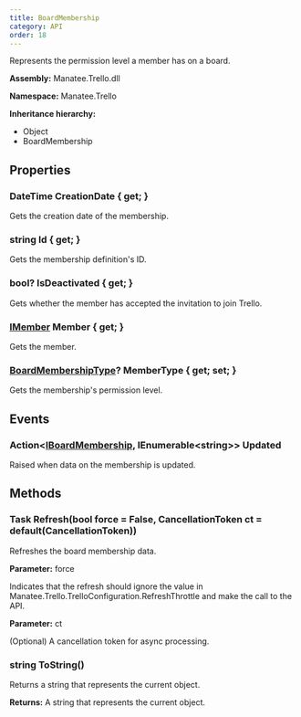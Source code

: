 ```yaml
---
title: BoardMembership
category: API
order: 18
---
```


Represents the permission level a member has on a board.

**Assembly:** Manatee.Trello.dll

**Namespace:** Manatee.Trello

**Inheritance hierarchy:**

- Object
- BoardMembership

## Properties

### DateTime CreationDate { get; }

Gets the creation date of the membership.

### string Id { get; }

Gets the membership definition&#39;s ID.

### bool? IsDeactivated { get; }

Gets whether the member has accepted the invitation to join Trello.

### [IMember](../IMember#imember) Member { get; }

Gets the member.

### [BoardMembershipType](../BoardMembershipType#boardmembershiptype)? MemberType { get; set; }

Gets the membership&#39;s permission level.

## Events

### Action&lt;[IBoardMembership](../IBoardMembership#iboardmembership), IEnumerable&lt;string&gt;&gt; Updated

Raised when data on the membership is updated.

## Methods

### Task Refresh(bool force = False, CancellationToken ct = default(CancellationToken))

Refreshes the board membership data.

**Parameter:** force

Indicates that the refresh should ignore the value in Manatee.Trello.TrelloConfiguration.RefreshThrottle and make the call to the API.

**Parameter:** ct

(Optional) A cancellation token for async processing.

### string ToString()

Returns a string that represents the current object.

**Returns:** A string that represents the current object.

